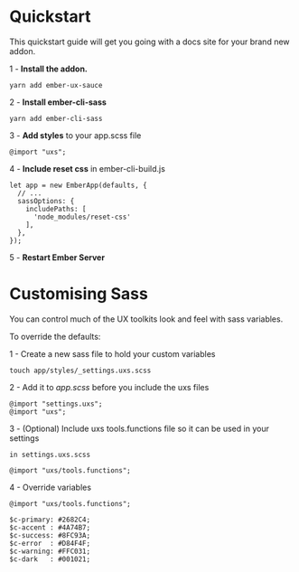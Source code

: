 # Quickstart

This quickstart guide will get you going with a docs site for your brand new addon.

1 - **Install the addon.**

    yarn add ember-ux-sauce

2 - **Install ember-cli-sass**

    yarn add ember-cli-sass

3 - **Add styles** to your app.scss file

    @import "uxs";

4 - **Include reset css** in ember-cli-build.js

    let app = new EmberApp(defaults, {
      // ...
      sassOptions: {
        includePaths: [
          'node_modules/reset-css'
        ],
      },
    });

5 - **Restart Ember Server**

# Customising Sass

You can control much of the UX toolkits look and feel with sass variables.

To override the defaults:

1 - Create a new sass file to hold your custom variables

    touch app/styles/_settings.uxs.scss

2 - Add it to _app.scss_ before you include the uxs files

    @import "settings.uxs";
    @import "uxs";

3 - (Optional) Include uxs tools.functions file so it can be used in your settings

    in settings.uxs.scss

    @import "uxs/tools.functions";

4 - Override variables

    @import "uxs/tools.functions";

    $c-primary: #2682C4;
    $c-accent : #4A74B7;
    $c-success: #8FC93A;
    $c-error  : #D84F4F;
    $c-warning: #FFC031;
    $c-dark   : #001021;
